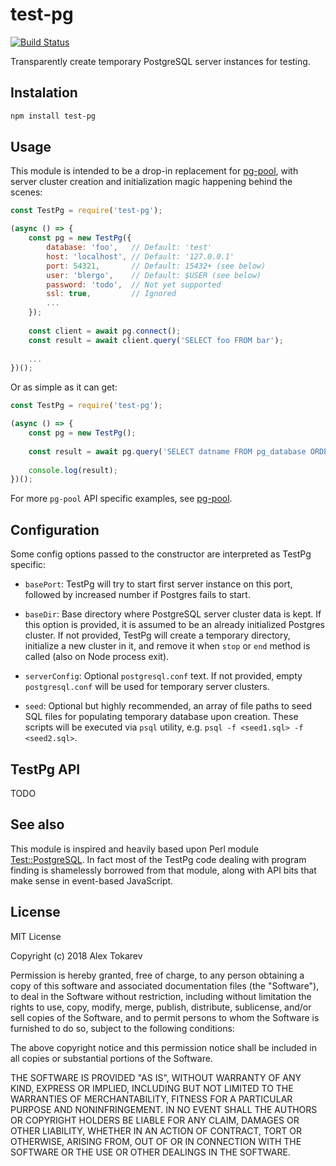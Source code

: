 # test-pg
[![Build Status](https://travis-ci.org/nohuhu/test-pg.svg?branch=master)](https://travis-ci.org/nohuhu/test-pg)

Transparently create temporary PostgreSQL server instances for testing.

## Instalation

```sh
npm install test-pg
```

## Usage

This module is intended to be a drop-in replacement for
[pg-pool](https://www.npmjs.com/package/pg-pool), with server cluster creation
and initialization magic happening behind the scenes:

```js
const TestPg = require('test-pg');

(async () => {
    const pg = new TestPg({
        database: 'foo',   // Default: 'test'
        host: 'localhost', // Default: '127.0.0.1'
        port: 54321,       // Default: 15432+ (see below)
        user: 'blergo',    // Default: $USER (see below)
        password: 'todo',  // Not yet supported
        ssl: true,         // Ignored
        ...
    });
    
    const client = await pg.connect();
    const result = await client.query('SELECT foo FROM bar');
    
    ...
})();
```

Or as simple as it can get:

```js
const TestPg = require('test-pg');

(async () => {
    const pg = new TestPg();
    
    const result = await pg.query('SELECT datname FROM pg_database ORDER BY datname');
    
    console.log(result);
})();
```

For more `pg-pool` API specific examples, see [pg-pool](https://www.npmjs.com/package/pg-pool).

## Configuration

Some config options passed to the constructor are interpreted as TestPg specific:

- `basePort`: TestPg will try to start first server instance on this port,
followed by increased number if Postgres fails to start.

- `baseDir`: Base directory where PostgreSQL server cluster data is kept. If this option
is provided, it is assumed to be an already initialized Postgres cluster. If not provided,
TestPg will create a temporary directory, initialize a new cluster in it, and remove it
when `stop` or `end` method is called (also on Node process exit).

- `serverConfig`: Optional `postgresql.conf` text. If not provided, empty `postgresql.conf`
will be used for temporary server clusters.

- `seed`: Optional but highly recommended, an array of file paths to seed SQL files
for populating temporary database upon creation. These scripts will be executed via
`psql` utility, e.g. `psql -f <seed1.sql> -f <seed2.sql>`.

## TestPg API

TODO

## See also

This module is inspired and heavily based upon Perl module
[Test::PostgreSQL](https://metacpan.org/pod/Test::PostgreSQL). In fact most of the TestPg code
dealing with program finding is shamelessly borrowed from that module, along with API bits
that make sense in event-based JavaScript.

## License

MIT License

Copyright (c) 2018 Alex Tokarev

Permission is hereby granted, free of charge, to any person obtaining a copy
of this software and associated documentation files (the "Software"), to deal
in the Software without restriction, including without limitation the rights
to use, copy, modify, merge, publish, distribute, sublicense, and/or sell
copies of the Software, and to permit persons to whom the Software is
furnished to do so, subject to the following conditions:

The above copyright notice and this permission notice shall be included in all
copies or substantial portions of the Software.

THE SOFTWARE IS PROVIDED "AS IS", WITHOUT WARRANTY OF ANY KIND, EXPRESS OR
IMPLIED, INCLUDING BUT NOT LIMITED TO THE WARRANTIES OF MERCHANTABILITY,
FITNESS FOR A PARTICULAR PURPOSE AND NONINFRINGEMENT. IN NO EVENT SHALL THE
AUTHORS OR COPYRIGHT HOLDERS BE LIABLE FOR ANY CLAIM, DAMAGES OR OTHER
LIABILITY, WHETHER IN AN ACTION OF CONTRACT, TORT OR OTHERWISE, ARISING FROM,
OUT OF OR IN CONNECTION WITH THE SOFTWARE OR THE USE OR OTHER DEALINGS IN THE
SOFTWARE.
